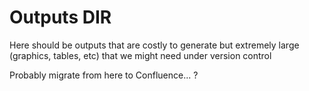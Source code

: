 # Outputs DIR

Here should be outputs that are costly to generate but extremely large (graphics, tables, etc)
that we might need under version control

Probably migrate from here to Confluence... ? 


